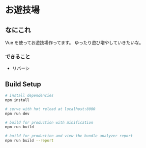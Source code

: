 # お遊技場

## なにこれ

Vue を使ってお遊技場作ってます。
ゆったり遊び増やしていきたいな。

### できること
* リバーシ

## Build Setup

``` bash
# install dependencies
npm install

# serve with hot reload at localhost:8080
npm run dev

# build for production with minification
npm run build

# build for production and view the bundle analyzer report
npm run build --report
```